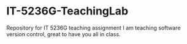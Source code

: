 # IT-5236G-TeachingLab
Repository for IT 5236G teaching assignment
I am teaching software version control, great to have you all in class.
